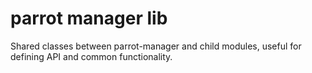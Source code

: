 # parrot manager lib
Shared classes between parrot-manager and child modules, useful for defining API and common functionality.
